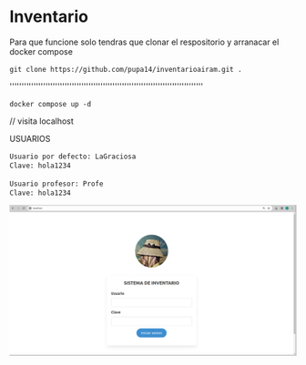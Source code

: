 # Inventario   
Para que funcione solo tendras que clonar el respositorio y arranacar el docker compose

    git clone https://github.com/pupa14/inventarioairam.git .

'''''''''''''''''''''''''''''''''''''''''''''''''''''''''''''''''''''''''''''''''

    docker compose up -d
    
// visita localhost 
    
    
USUARIOS

    Usuario por defecto: LaGraciosa
    Clave: hola1234

    Usuario profesor: Profe
    Clave: hola1234

<img src="./www/img/inicio.png" alt="">